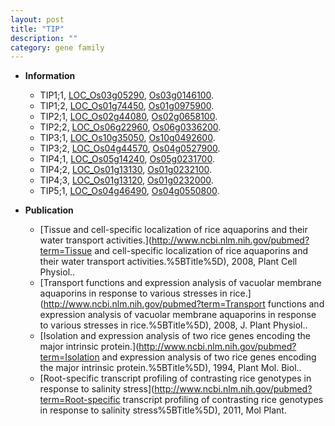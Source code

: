 ```yaml
---
layout: post
title: "TIP"
description: ""
category: gene family
---
```


* **Information**  
    + TIP1;1, [LOC_Os03g05290](http://rice.uga.edu/cgi-bin/ORF_infopage.cgi?orf=LOC_Os03g05290), [Os03g0146100](https://rapdb.dna.affrc.go.jp/locus/?name=Os03g0146100).
    + TIP1;2, [LOC_Os01g74450](http://rice.uga.edu/cgi-bin/ORF_infopage.cgi?orf=LOC_Os01g74450), [Os01g0975900](https://rapdb.dna.affrc.go.jp/locus/?name=Os01g0975900).
    + TIP2;1, [LOC_Os02g44080](http://rice.uga.edu/cgi-bin/ORF_infopage.cgi?orf=LOC_Os02g44080), [Os02g0658100](https://rapdb.dna.affrc.go.jp/locus/?name=Os02g0658100).
    + TIP2;2, [LOC_Os06g22960](http://rice.uga.edu/cgi-bin/ORF_infopage.cgi?orf=LOC_Os06g22960), [Os06g0336200](https://rapdb.dna.affrc.go.jp/locus/?name=Os06g0336200).
    + TIP3;1, [LOC_Os10g35050](http://rice.uga.edu/cgi-bin/ORF_infopage.cgi?orf=LOC_Os10g35050), [Os10g0492600](https://rapdb.dna.affrc.go.jp/locus/?name=Os10g0492600).
    + TIP3;2, [LOC_Os04g44570](http://rice.uga.edu/cgi-bin/ORF_infopage.cgi?orf=LOC_Os04g44570), [Os04g0527900](https://rapdb.dna.affrc.go.jp/locus/?name=Os04g0527900).
    + TIP4;1, [LOC_Os05g14240](http://rice.uga.edu/cgi-bin/ORF_infopage.cgi?orf=LOC_Os05g14240), [Os05g0231700](https://rapdb.dna.affrc.go.jp/locus/?name=Os05g0231700).
    + TIP4;2, [LOC_Os01g13130](http://rice.uga.edu/cgi-bin/ORF_infopage.cgi?orf=LOC_Os01g13130), [Os01g0232100](https://rapdb.dna.affrc.go.jp/locus/?name=Os01g0232100).
    + TIP4;3, [LOC_Os01g13120](http://rice.uga.edu/cgi-bin/ORF_infopage.cgi?orf=LOC_Os01g13120), [Os01g0232000](https://rapdb.dna.affrc.go.jp/locus/?name=Os01g0232000).
    + TIP5;1, [LOC_Os04g46490](http://rice.uga.edu/cgi-bin/ORF_infopage.cgi?orf=LOC_Os04g46490), [Os04g0550800](https://rapdb.dna.affrc.go.jp/locus/?name=Os04g0550800).

* **Publication**  
    + [Tissue and cell-specific localization of rice aquaporins and their water transport activities.](http://www.ncbi.nlm.nih.gov/pubmed?term=Tissue and cell-specific localization of rice aquaporins and their water transport activities.%5BTitle%5D), 2008, Plant Cell Physiol..
    + [Transport functions and expression analysis of vacuolar membrane aquaporins in response to various stresses in rice.](http://www.ncbi.nlm.nih.gov/pubmed?term=Transport functions and expression analysis of vacuolar membrane aquaporins in response to various stresses in rice.%5BTitle%5D), 2008, J. Plant Physiol..
    + [Isolation and expression analysis of two rice genes encoding the major intrinsic protein.](http://www.ncbi.nlm.nih.gov/pubmed?term=Isolation and expression analysis of two rice genes encoding the major intrinsic protein.%5BTitle%5D), 1994, Plant Mol. Biol..
    + [Root-specific transcript profiling of contrasting rice genotypes in response to salinity stress](http://www.ncbi.nlm.nih.gov/pubmed?term=Root-specific transcript profiling of contrasting rice genotypes in response to salinity stress%5BTitle%5D), 2011, Mol Plant.


